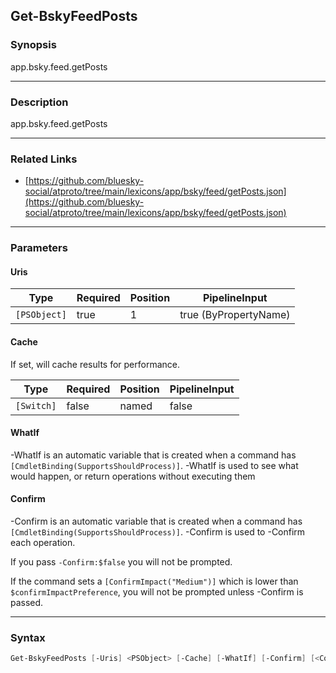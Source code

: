 Get-BskyFeedPosts
-----------------




### Synopsis
app.bsky.feed.getPosts



---


### Description

app.bsky.feed.getPosts



---


### Related Links
* [https://github.com/bluesky-social/atproto/tree/main/lexicons/app/bsky/feed/getPosts.json](https://github.com/bluesky-social/atproto/tree/main/lexicons/app/bsky/feed/getPosts.json)





---


### Parameters
#### **Uris**




|Type        |Required|Position|PipelineInput        |
|------------|--------|--------|---------------------|
|`[PSObject]`|true    |1       |true (ByPropertyName)|



#### **Cache**

If set, will cache results for performance.






|Type      |Required|Position|PipelineInput|
|----------|--------|--------|-------------|
|`[Switch]`|false   |named   |false        |



#### **WhatIf**
-WhatIf is an automatic variable that is created when a command has ```[CmdletBinding(SupportsShouldProcess)]```.
-WhatIf is used to see what would happen, or return operations without executing them
#### **Confirm**
-Confirm is an automatic variable that is created when a command has ```[CmdletBinding(SupportsShouldProcess)]```.
-Confirm is used to -Confirm each operation.

If you pass ```-Confirm:$false``` you will not be prompted.


If the command sets a ```[ConfirmImpact("Medium")]``` which is lower than ```$confirmImpactPreference```, you will not be prompted unless -Confirm is passed.



---


### Syntax
```PowerShell
Get-BskyFeedPosts [-Uris] <PSObject> [-Cache] [-WhatIf] [-Confirm] [<CommonParameters>]
```
